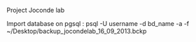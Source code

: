 Project Joconde lab

Import database on pgsql : 
psql -U username -d bd_name -a -f ~/Desktop/backup_jocondelab_16_09_2013.bckp

